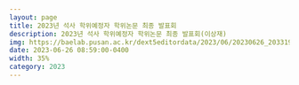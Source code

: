 ```yaml
---
layout: page
title: 2023년 석사 학위예정자 학위논문 최종 발표회
description: 2023년 석사 학위예정자 학위논문 최종 발표회(이상재) 
img: https://baelab.pusan.ac.kr/dext5editordata/2023/06/20230626_203319659_57344.jpeg
date: 2023-06-26 08:59:00-0400
width: 35%
category: 2023
---
```

